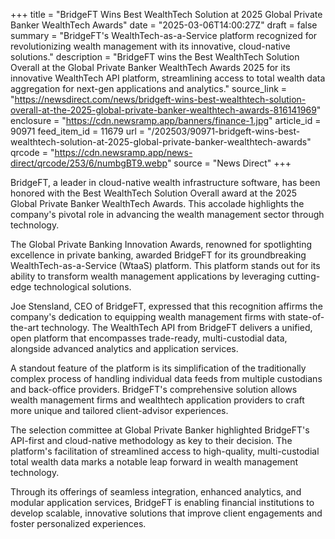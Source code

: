 +++
title = "BridgeFT Wins Best WealthTech Solution at 2025 Global Private Banker WealthTech Awards"
date = "2025-03-06T14:00:27Z"
draft = false
summary = "BridgeFT's WealthTech-as-a-Service platform recognized for revolutionizing wealth management with its innovative, cloud-native solutions."
description = "BridgeFT wins the Best WealthTech Solution Overall at the Global Private Banker WealthTech Awards 2025 for its innovative WealthTech API platform, streamlining access to total wealth data aggregation for next-gen applications and analytics."
source_link = "https://newsdirect.com/news/bridgeft-wins-best-wealthtech-solution-overall-at-the-2025-global-private-banker-wealthtech-awards-816141969"
enclosure = "https://cdn.newsramp.app/banners/finance-1.jpg"
article_id = 90971
feed_item_id = 11679
url = "/202503/90971-bridgeft-wins-best-wealthtech-solution-at-2025-global-private-banker-wealthtech-awards"
qrcode = "https://cdn.newsramp.app/news-direct/qrcode/253/6/numbgBT9.webp"
source = "News Direct"
+++

<p>BridgeFT, a leader in cloud-native wealth infrastructure software, has been honored with the Best WealthTech Solution Overall award at the 2025 Global Private Banker WealthTech Awards. This accolade highlights the company's pivotal role in advancing the wealth management sector through technology.</p><p>The Global Private Banking Innovation Awards, renowned for spotlighting excellence in private banking, awarded BridgeFT for its groundbreaking WealthTech-as-a-Service (WtaaS) platform. This platform stands out for its ability to transform wealth management applications by leveraging cutting-edge technological solutions.</p><p>Joe Stensland, CEO of BridgeFT, expressed that this recognition affirms the company's dedication to equipping wealth management firms with state-of-the-art technology. The WealthTech API from BridgeFT delivers a unified, open platform that encompasses trade-ready, multi-custodial data, alongside advanced analytics and application services.</p><p>A standout feature of the platform is its simplification of the traditionally complex process of handling individual data feeds from multiple custodians and back-office providers. BridgeFT's comprehensive solution allows wealth management firms and wealthtech application providers to craft more unique and tailored client-advisor experiences.</p><p>The selection committee at Global Private Banker highlighted BridgeFT's API-first and cloud-native methodology as key to their decision. The platform's facilitation of streamlined access to high-quality, multi-custodial total wealth data marks a notable leap forward in wealth management technology.</p><p>Through its offerings of seamless integration, enhanced analytics, and modular application services, BridgeFT is enabling financial institutions to develop scalable, innovative solutions that improve client engagements and foster personalized experiences.</p>